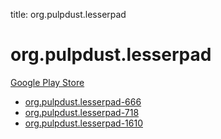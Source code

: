 title: org.pulpdust.lesserpad
# org.pulpdust.lesserpad


[Google Play Store](https://play.google.com/store/apps/details?id=org.pulpdust.lesserpad)


* [org.pulpdust.lesserpad-666](./org.pulpdust.lesserpad-666/)
* [org.pulpdust.lesserpad-718](./org.pulpdust.lesserpad-718/)
* [org.pulpdust.lesserpad-1610](./org.pulpdust.lesserpad-1610/)